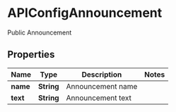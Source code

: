 

# APIConfigAnnouncement

Public Announcement

## Properties

| Name | Type | Description | Notes |
|------------ | ------------- | ------------- | -------------|
|**name** | **String** | Announcement name |  |
|**text** | **String** | Announcement text |  |



